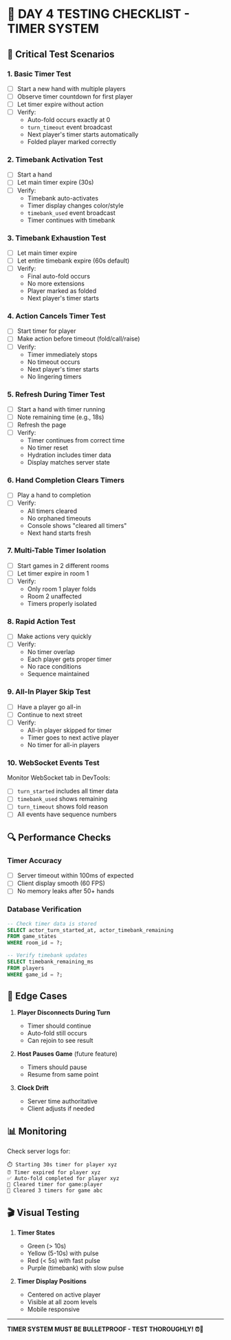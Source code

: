 # 🧪 DAY 4 TESTING CHECKLIST - TIMER SYSTEM

## 🎯 Critical Test Scenarios

### 1. Basic Timer Test
- [ ] Start a new hand with multiple players
- [ ] Observe timer countdown for first player
- [ ] Let timer expire without action
- [ ] Verify:
  - Auto-fold occurs exactly at 0
  - `turn_timeout` event broadcast
  - Next player's timer starts automatically
  - Folded player marked correctly

### 2. Timebank Activation Test
- [ ] Start a hand
- [ ] Let main timer expire (30s)
- [ ] Verify:
  - Timebank auto-activates
  - Timer display changes color/style
  - `timebank_used` event broadcast
  - Timer continues with timebank

### 3. Timebank Exhaustion Test
- [ ] Let main timer expire
- [ ] Let entire timebank expire (60s default)
- [ ] Verify:
  - Final auto-fold occurs
  - No more extensions
  - Player marked as folded
  - Next player's timer starts

### 4. Action Cancels Timer Test
- [ ] Start timer for player
- [ ] Make action before timeout (fold/call/raise)
- [ ] Verify:
  - Timer immediately stops
  - No timeout occurs
  - Next player's timer starts
  - No lingering timers

### 5. Refresh During Timer Test
- [ ] Start a hand with timer running
- [ ] Note remaining time (e.g., 18s)
- [ ] Refresh the page
- [ ] Verify:
  - Timer continues from correct time
  - No timer reset
  - Hydration includes timer data
  - Display matches server state

### 6. Hand Completion Clears Timers
- [ ] Play a hand to completion
- [ ] Verify:
  - All timers cleared
  - No orphaned timeouts
  - Console shows "cleared all timers"
  - Next hand starts fresh

### 7. Multi-Table Timer Isolation
- [ ] Start games in 2 different rooms
- [ ] Let timer expire in room 1
- [ ] Verify:
  - Only room 1 player folds
  - Room 2 unaffected
  - Timers properly isolated

### 8. Rapid Action Test
- [ ] Make actions very quickly
- [ ] Verify:
  - No timer overlap
  - Each player gets proper timer
  - No race conditions
  - Sequence maintained

### 9. All-In Player Skip Test
- [ ] Have a player go all-in
- [ ] Continue to next street
- [ ] Verify:
  - All-in player skipped for timer
  - Timer goes to next active player
  - No timer for all-in players

### 10. WebSocket Events Test
Monitor WebSocket tab in DevTools:
- [ ] `turn_started` includes all timer data
- [ ] `timebank_used` shows remaining
- [ ] `turn_timeout` shows fold reason
- [ ] All events have sequence numbers

## 🔍 Performance Checks

### Timer Accuracy
- [ ] Server timeout within 100ms of expected
- [ ] Client display smooth (60 FPS)
- [ ] No memory leaks after 50+ hands

### Database Verification
```sql
-- Check timer data is stored
SELECT actor_turn_started_at, actor_timebank_remaining 
FROM game_states 
WHERE room_id = ?;

-- Verify timebank updates
SELECT timebank_remaining_ms 
FROM players 
WHERE game_id = ?;
```

## 🐛 Edge Cases

1. **Player Disconnects During Turn**
   - Timer should continue
   - Auto-fold still occurs
   - Can rejoin to see result

2. **Host Pauses Game** (future feature)
   - Timers should pause
   - Resume from same point

3. **Clock Drift**
   - Server time authoritative
   - Client adjusts if needed

## 📊 Monitoring

Check server logs for:
```
⏱️ Starting 30s timer for player xyz
⏰ Timer expired for player xyz  
✅ Auto-fold completed for player xyz
🛑 Cleared timer for game:player
🧹 Cleared 3 timers for game abc
```

## 🎬 Visual Testing

1. **Timer States**
   - Green (> 10s)
   - Yellow (5-10s) with pulse
   - Red (< 5s) with fast pulse
   - Purple (timebank) with slow pulse

2. **Timer Display Positions**
   - Centered on active player
   - Visible at all zoom levels
   - Mobile responsive

---

**TIMER SYSTEM MUST BE BULLETPROOF - TEST THOROUGHLY! ⏰🎯**
